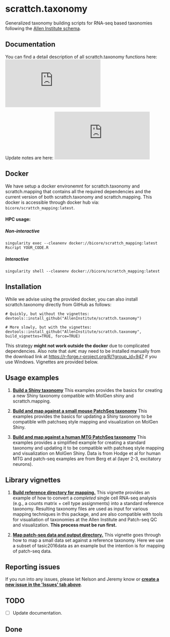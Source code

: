 # scrattch.taxonomy

Generalized taxonomy building scripts for RNA-seq based taxonomies following the [Allen Institute schema](https://github.com/AllenInstitute/scrattch.taxonomy/tree/main/schema).

## Documentation

You can find a detail description of all scrattch.taxonomy functions here: ![Documentation](https://github.com/AllenInstitute/scrattch.taxonomy/blob/main/scrattch.taxonomy_0.1.pdf)

Update notes are here: ![Versions](https://github.com/AllenInstitute/scrattch.taxonomy/blob/main/VERSIONS.md)

## Docker

We have setup a docker environemnt for scrattch.taxonomy and scrattch.mapping that contains all the required dependencies and the current version of both scrattch.taxonomy and scrattch.mapping. This docker is accessible through docker hub via: `bicore/scrattch_mapping:latest`.

#### HPC usage:

##### Non-interactive
`singularity exec --cleanenv docker://bicore/scrattch_mapping:latest Rscript YOUR_CODE.R`

##### Interactive
`singularity shell --cleanenv docker://bicore/scrattch_mapping:latest`


## Installation

While we advise using the provided docker, you can also install scrattch.taxonomy directly from GitHub as follows:

```
# Quickly, but without the vignettes:
devtools::install_github("AllenInstitute/scrattch.taxonomy")

# More slowly, but with the vignettes:
devtools::install_github("AllenInstitute/scrattch.taxonomy", build_vignettes=TRUE, force=TRUE)
```

This strategy **might not work outside the docker** due to complicated dependencies. Also note that `doMC` may need to be installed manually from the download link at https://r-forge.r-project.org/R/?group_id=947 if you use Windows. Vignettes are provided below.

## Usage examples

1. [**Build a Shiny taxonomy**](https://github.com/AllenInstitute/scrattch.taxonomy/blob/main/examples/build_taxonomy.md) This examples provides the basics for creating a new Shiny taxonomy compatible with MolGen shiny and scrattch.mapping.

2. [**Build and map against a small mouse PatchSeq taxonomy**](https://github.com/AllenInstitute/scrattch.taxonomy/blob/main/examples/build_patchseq_taxonomy.md) This examples provides the basics for updating a Shiny taxonomy to be compatible with patchseq style mapping and visualization on MolGen Shiny.

3. [**Build and map against a human MTG PatchSeq taxonomy**](https://github.com/AllenInstitute/scrattch.taxonomy/blob/main/examples/build_MTG_patchseq_taxonomy.md) This examples provides a simplified example for creating a standard taxonomy and updating it to be compatible with patchseq style mapping and visualization on MolGen Shiny.  Data is from Hodge et al for human MTG and patch-seq examples are from Berg et al (layer 2-3, excitatory neurons). 

## Library vignettes

1. [**Build reference directory for mapping.**](http://htmlpreview.github.io/?https://github.com/AllenInstitute/scrattch.taxonomy/blob/master/vignettes/build_reference_taxonomy.html)  This vignette provides an example of how to convert a *completed* single cell RNA-seq analysis (e.g., a counts matrix + cell type assignments) into a standard reference taxonomy. Resulting taxonomy files are used as input for various mapping techniques in this package, and are also compatible with tools for visualiation of taxonomies at the Allen Institute and Patch-seq QC and visualization. **This process must be run first.**  

2. [**Map patch-seq data and output directory.**](http://htmlpreview.github.io/?https://github.com/AllenInstitute/scrattch.taxonomy/blob/master/vignettes/complete_patchseq_analysis.html)  This vignette goes through how to map a small data set against a reference taxonomy. Here we use a subset of tasic2016data as an example but the intention is for mapping of patch-seq data.  

## Reporting issues

If you run into any issues, please let Nelson and Jeremy know or [**create a new issue in the 'Issues' tab above**](https://github.com/AllenInstitute/scrattch-taxonomy/issues).

## TODO

- [ ] Update documentation.

## Done
